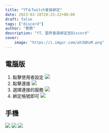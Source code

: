 ```yaml
---
title: "YT＆Twitch會員綁定"
date: 2023-03-10T20:23:22+08:00
draft: false
tags: ["discord"]
author: "憨憨"
description: "YT、圖奇會員綁定至Discord"
cover:
    image: "https://i.imgur.com/ah3QKoM.png"
---
```

## 電腦版
1. 點擊使用者設定 
![](https://i.imgur.com/KXYmMGc.png)
2. 點擊連接
![](https://i.imgur.com/P7fHvFu.png)
3. 選擇連接的服務
![](https://i.imgur.com/jvZYvWG.png)
4. 綁定帳號即可
![](https://i.imgur.com/ah3QKoM.png)

## 手機
![](https://i.imgur.com/5hTYUxq.png)
![](https://i.imgur.com/qtnElE0.png)
![](https://i.imgur.com/7wR3QLL.png)
